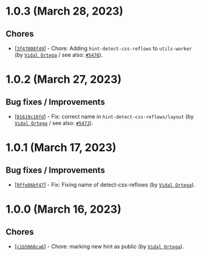 # 1.0.3 (March 28, 2023)

## Chores

* [[`3f47808f49`](https://github.com/webhintio/hint/commit/3f47808f49f9265ec7bb2a0e97315a46da9841c7)] - Chore: Adding `hint-detect-css-reflows` to `utils-worker` (by [`Vidal Ortega`](https://github.com/vidorteg) / see also: [`#5476`](https://github.com/webhintio/hint/issues/5476)).


# 1.0.2 (March 27, 2023)

## Bug fixes / Improvements

* [[`01619c10fd`](https://github.com/webhintio/hint/commit/01619c10fd33e57a7963c218290624b8fe65dd8e)] - Fix: correct name in `hint-detect-css-reflows/layout` (by [`Vidal Ortega`](https://github.com/vidorteg) / see also: [`#5473`](https://github.com/webhintio/hint/issues/5473)).


# 1.0.1 (March 17, 2023)

## Bug fixes / Improvements

* [[`9ffe86bf47`](https://github.com/webhintio/hint/commit/9ffe86bf47d093c0f7d2303bccddbd8eba1d7fa5)] - Fix: Fixing name of detect-css-reflows (by [`Vidal Ortega`](https://github.com/vidorteg)).


# 1.0.0 (March 16, 2023)

## Chores

* [[`c1b5068ca6`](https://github.com/webhintio/hint/commit/c1b5068ca63505e0b94bed8c5ecf0e3d6b89f976)] - Chore: marking new hint as public (by [`Vidal Ortega`](https://github.com/vidorteg)).


